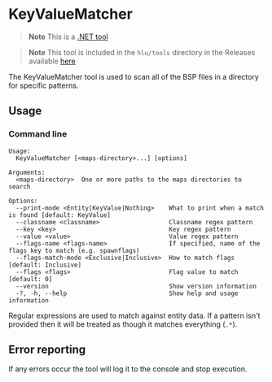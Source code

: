 # KeyValueMatcher

> **Note**
> This is a [.NET tool](../dotnet-tools.md)

> **Note**
> This tool is included in the `hlu/tools` directory in the Releases available [here](../README.md#developer-resources)

The KeyValueMatcher tool is used to scan all of the BSP files in a directory for specific patterns.

## Usage

### Command line

```
Usage:
  KeyValueMatcher [<maps-directory>...] [options]

Arguments:
  <maps-directory>  One or more paths to the maps directories to search

Options:
  --print-mode <Entity|KeyValue|Nothing>    What to print when a match is found [default: KeyValue]
  --classname <classname>                   Classname regex pattern
  --key <key>                               Key regex pattern
  --value <value>                           Value regex pattern
  --flags-name <flags-name>                 If specified, name of the flags key to match (e.g. spawnflags)
  --flags-match-mode <Exclusive|Inclusive>  How to match flags [default: Inclusive]
  --flags <flags>                           Flag value to match [default: 0]
  --version                                 Show version information
  -?, -h, --help                            Show help and usage information
```

Regular expressions are used to match against entity data. If a pattern isn't provided then it will be treated as though it matches everything (`.*`).

## Error reporting

If any errors occur the tool will log it to the console and stop execution.

